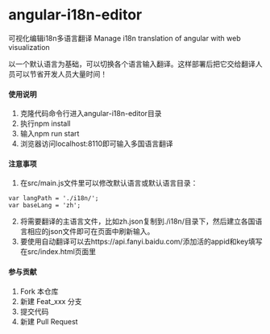 
# angular-i18n-editor

可视化编辑i18n多语言翻译
Manage i18n translation of angular with web visualization


以一个默认语言为基础，可以切换各个语言输入翻译。这样部署后把它交给翻译人员可以节省开发人员大量时间！

#### 使用说明

1. 克隆代码命令行进入angular-i18n-editor目录
2. 执行npm install
3. 输入npm run start
4. 浏览器访问localhost:8110即可输入多国语言翻译

#### 注意事项

1. 在src/main.js文件里可以修改默认语言或默认语言目录：

```
var langPath = './i18n/';
var baseLang = 'zh';
```
2. 将需要翻译的主语言文件，比如zh.json复制到./i18n/目录下，然后建立各国语言相应的json文件即可在页面中刷新输入。
3. 要使用自动翻译可以去https://api.fanyi.baidu.com/添加活的appid和key填写在src/index.html页面里

#### 参与贡献

1.  Fork 本仓库
2.  新建 Feat_xxx 分支
3.  提交代码
4.  新建 Pull Request
